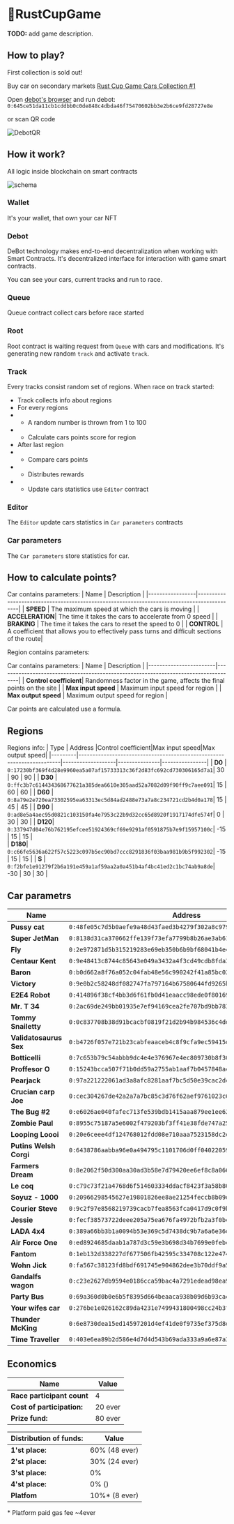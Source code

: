 # 🏁RustCupGame

**TODO:** add game description.

## How to play?

First collection is sold out!

Buy car on secondary markets [Rust Cup Game Cars Collection #1](https://grandbazar.io/collection/rust_cup_game_cars)

Open [debot's browser](https://ever.surf/) and run debot: ```0:645ce51da11cb1cddbb0c0de848c4dbda46f75470602bb3e2b6ce9fd28727e8e```

or scan QR code

![DebotQR](img/debotQR.jpg)

## How it work?

All logic inside blockchain on smart contracts

![schema](img/Diagram.png)

### Wallet
It's your wallet, that own your car NFT

### Debot
DeBot technology makes end-to-end decentralization when working with Smart Contracts.
It's decentralized interface for interaction with game smart contracts.

You can see your cars, current tracks and run to race.
### Queue
Queue contract collect cars before race started

### Root
Root contract is waiting request from ``Queue`` with cars and modifications. It's generating new random ``track`` and activate ``track``. 

### Track
Every tracks consist random set of regions. When race on track started:
- Track collects info about regions
- For every regions
- - A random number is thrown from 1 to 100
- - Calculate cars points score for region
- After last region
- - Compare cars points
- - Distributes rewards 
- - Update cars statistics use ``Editor`` contract

### Editor
The ``Editor`` update cars statistics in ``Car parameters`` contracts

### Car parameters
The ``Car parameters`` store statistics for car. 

## How to calculate points?
Car contains parameters:
| Name            | Description                                                                                |
|-----------------|--------------------------------------------------------------------------------------------|
| **SPEED**       | The maximum speed at which the cars is moving                                              |
| **ACCELERATION**| The time it takes the cars to accelerate from 0 speed                                      |
| **BRAKING**     | The time it takes the cars to reset the speed to 0                                         |
| **CONTROL**     | A coefficient that allows you to effectively pass turns and difficult sections of the route|

Region contains parameters:

Car contains parameters:
| Name                   | Description                                                                         |
|------------------------|-------------------------------------------------------------------------------------|
| **Control coefficient**| Randomness factor in the game, affects the final points on the site                 |
| **Max input speed**    | Maximum input speed for region                                                      |
| **Max output speed**   | Maximum output speed for region                                                     |

Car points are calculated use a formula. 

## Regions

Regions info:
| Type    | Address                                                               |Control coefficient|Max input speed|Max output speed|
|---------|-----------------------------------------------------------------------|-------------------|---------------|----------------|
| **D0**  | ``0:17230bf369f4d28e9960ea5a07af15733313c36f2d83fc692cd730306165d7a1``| 30                | 90            | 90             |
| **D30** | ``0:ffc3b7c614434368677621a385dea6610e305aad52a7082d09f90ff9c7aee091``| 15                | 60            | 60             |
| **D60** | ``0:8a79e2e720ea73302595ea63313ec5d84ad2488e73a7a8c234721cd2b4d0a178``| 15                | 45            | 45             |
| **D90** | ``0:ad8e5a4aec95d0821c103150fa4e7953c22b9d32cc65d8920f1917174dfe574f``|  0                | 30            | 30             |
| **D120**| ``0:337947d04e76b762195efcee51924369cf69e9291af0591875b7e9f15957100c``| -15               | 15            | 15             |  
| **D180**| ``0:c66fe5636a622f57c5223c097b5ec90bd7ccc8291836f03baa981b9b5f992302``| -15               | 15            | 15             |
| **S**   | ``0:f2bfe1e91279f2b6a191e459a1af59aa2a0a451b4af4bc41ed2c1bc74ab9a8de``| -30               | 30            | 30             |

## Car parametrs
| Name                  | Address                                                               | SPEED | BRAKING | ACCELERATION | CONTROL |
|-----------------------|-----------------------------------------------------------------------|-------|---------|--------------|---------|
| **Pussy cat**         | ``0:48fe05c7d5b0aefe9a48d43faed3b4279f302a8c979f00071048b80371e92566``| 45   | 15       | 85           | 65      |
| **Super JetMan**      | ``0:8138d31ca370662ffe139f73efa7799b8b26ae3ab614621c0947e47182ae48d8``| 85   | 50       | 50           | 25      |
| **Fly**               | ``0:2e972871d5b315219283e69eb350b6b9bf68041b4e49e057b5eceb0d6e1bcdf7``| 85   | 75       | 25           | 25      |
| **Centaur Kent**      | ``0:9e48413c8744c85643e049a3432a4f3cd49cdb8fda3022c7223a39478fc93244``| 60   | 40       | 40           | 60      |
| **Baron**             | ``0:b0d662a8f76a052c04fab48e56c990242f41a85bc02b8fd4e2d561a8eca9eaae``| 15   | 85       | 25           | 85      |
| **Victory**           | ``0:9e0b2c58248df082747fa797164b67580644fd9265b0f4d25d82a56ff09f7499``| 80   | 25       | 75           | 20      |
| **E2E4 Robot**        | ``0:414896f38cf4bb3d6f61fb0d41eaacc98ede0f801691d346df484fac79745b39``| 30   | 50       | 45           | 85      |
| **Mr. T 34**          | ``0:2ac69de249bb01935e7ef94169cea2fe707bd9bb7835a0154f30ec57c62e76cf``| 30   | 70       | 70           | 30      |
| **Tommy Snailetty**   | ``0:0c837708b38d91bcacbf0819f21d2b94b984536c4ddbeb031e004c96c03c08ee``| 15   | 85       | 55           | 55      |
| **Validatosaurus Sex**| ``0:b4726f057e721b23cabfeaaceb4c8f9cfa9ec59415dd91bdf9a084bc00b16047``| 30   | 85       | 15           | 80      |
| **Botticelli**        | ``0:7c653b79c54abbb9dc4e4e376967e4ec809730b8f30214cdf331cac236c8c640``| 20   | 60       | 60           | 60      |
| **Proffesor O**       | ``0:15243bcca507f71b0dd59a2755ab1aaf7b0457848ac947e371a5c8086ac37573``| 20   | 75       | 30           | 75      |
| **Pearjack**          | ``0:97a221222061ad3a8afc8281aaf7bc5d50e39cac2dcbf305ab6d21fe1a03d90f``| 60   | 30       | 50           | 60      |
| **Crucian carp Joe**  | ``0:cec304267de42a2a7a7bc85c3d76f62aef9761023c66c3361ae7822b689d1b8f``| 55   | 45       | 55           | 45      |
| **The Bug #2**        | ``0:e6026ae040fafec713fe539bdb1415aaa879ee1ee62bb2ce97943df461fc063c``| 55   | 80       | 60           | 15      |
| **Zombie Paul**       | ``0:8955c75187a5e6002f479203bf3ff41e38fde747a2567ff5987e4af17153a009``| 20   | 80       | 20           | 80      |
| **Looping Loooi**     | ``0:20e6ceee4df124768012fdd08e710aaa7523158dc2e8da3cb962c176d67b4e2d``| 75   | 15       | 85           | 35      |
| **Putins Welsh Corgi**| ``0:6438786aabba96e0a494795c1101706d0ff040220593fe681f1ac964c91208e4``| 40   | 20       | 80           | 60      |
| **Farmers Dream**     | ``0:8e2062f50d300aa30ad3b58e7d79420ee6ef8c8a066bb9b46d3cc250bdcefe79``| 25   | 50       | 50           | 85      |
| **Le coq**            | ``0:c79c73f21a4768d6f514603334ddacf8423f3a58b8004c221b288545fd7d57a0``| 40   | 50       | 75           | 35      |
| **Soyuz - 1000**      | ``0:20966298545627e19801826ee8ae21254feccb8b09d01a6245cdb02712078752``| 85   | 25       | 85           | 15      |
| **Courier Steve**     | ``0:9c2f97e8568219739cacb7fea8563fca0417d9c0f9b948b205ab49953368d34a``| 40   | 40       | 60           | 60      |
| **Jessie**            | ``0:fecf38573722deee205a75ea676fa4972bfb2a3f0bcbd41e0169efdd72464369``| 40   | 60       | 40           | 60      |
| **LADA 4x4**          | ``0:389a66bb3b1a0094b53e369c5d7438dc9b7a6a6e36d85e32db57c6d37078965c``| 55   | 70       | 15           | 70      |
| **Air Force One**     | ``0:ed8924685daab1a787d3c59e3b698d34b7699e0febc0ee053428c8284be0b0bd``| 80   | 20       | 80           | 20      |
| **Fantom**            | ``0:1eb132d338227df677506fb42595c334708c122e474f1275aee293ba8ca024ee``| 45   | 55       | 55           | 45      |
| **Wohn Jick**         | ``0:fa567c38123fd8bdf691745e904862dee3b70ddf9a551e114b75cc47ac15b347``| 75   | 30       | 65           | 30      |
| **Gandalfs wagon**    | ``0:c23e2627db9594e0186cca59bac4a7291edead98ea99b67eeebd7032772a916e``| 25   | 75       | 25           | 75      |
| **Party Bus**         | ``0:69a360d0b0e6b5f8395d664beaaca938b09d6b93cacbc567da581015b5bf9ad2``| 45   | 55       | 45           | 55      |
| **Your wifes car**    | ``0:276be1e026162c89da4231e7499431800498cc24b3ff30912fa4b5f5336f5647``| 50   | 50       | 50           | 50      |
| **Thunder McKing**    | ``0:6e8730dea15ed14597201d4ef41de0f9735ef375d8d3ab76813757416e4cf8cb``| 75   | 25       | 75           | 25      |
| **Time Traveller**    | ``0:403e6ea89b2d586e4d7d4d543b69ada333a9a6e87a395e1ef3429a8418f60e29``| 65   | 50       | 50           | 35      |

## Economics

| Name                      | Value      |
|---------------------------|------------|
| **Race participant count**| 4          |
| **Cost of participation:**| 20 ever    |    
| **Prize fund:**           | 80 ever    |

| **Distribution of funds:**| Value          |
|---------------------------|----------------|
| **1'st place:**           | 60%  (48 ever) |
| **2'st place:**           | 30%  (24 ever) |
| **3'st place:**           | 0%             |
| **4'st place:**           | 0% ()          |
| **Platfom**               | 10%* (8 ever)  |   

\* Platform paid gas fee ~4ever

